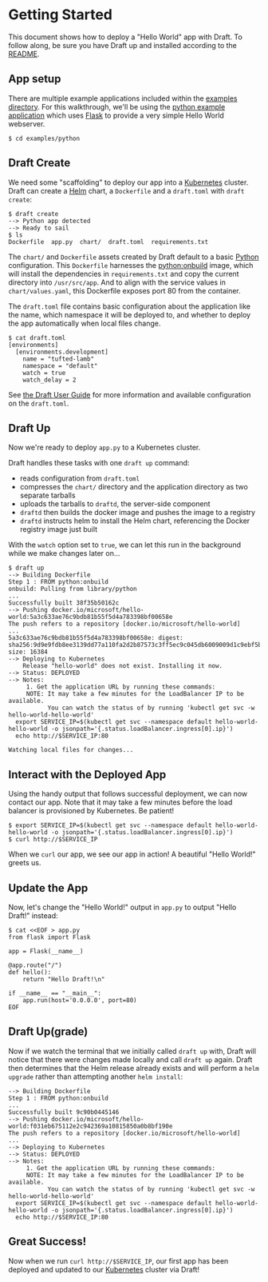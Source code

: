 # Getting Started

This document shows how to deploy a "Hello World" app with Draft. To follow along, be sure you
have Draft up and installed according to the [README](../README.md#install-draft).

## App setup

There are multiple example applications included within the [examples directory](../examples).
For this walkthrough, we'll be using the [python example application](../examples/python) which
uses [Flask](http://flask.pocoo.org/) to provide a very simple Hello World webserver.

```shell
$ cd examples/python
```

## Draft Create

We need some "scaffolding" to deploy our app into a [Kubernetes][] cluster. Draft can create a
[Helm][] chart, a `Dockerfile` and a `draft.toml` with `draft create`:

```shell
$ draft create
--> Python app detected
--> Ready to sail
$ ls
Dockerfile  app.py  chart/  draft.toml  requirements.txt
```

The `chart/` and `Dockerfile` assets created by Draft default to a basic [Python][]
configuration. This `Dockerfile` harnesses the [python:onbuild](https://hub.docker.com/_/python/)
image, which will install the dependencies in `requirements.txt` and copy the current directory
into `/usr/src/app`. And to align with the service values in `chart/values.yaml`, this Dockerfile
exposes port 80 from the container.

The `draft.toml` file contains basic configuration about the application like the name, which
namespace it will be deployed to, and whether to deploy the app automatically when local files
change.

```shell
$ cat draft.toml
[environments]
  [environments.development]
    name = "tufted-lamb"
    namespace = "default"
    watch = true
    watch_delay = 2
```

See [the Draft User Guide](user-guide.md) for more information and available configuration on the
`draft.toml`.

## Draft Up

Now we're ready to deploy `app.py` to a Kubernetes cluster.

Draft handles these tasks with one `draft up` command:

- reads configuration from `draft.toml`
- compresses the `chart/` directory and the application directory as two separate tarballs
- uploads the tarballs to `draftd`, the server-side component
- `draftd` then builds the docker image and pushes the image to a registry
- `draftd` instructs helm to install the Helm chart, referencing the Docker registry image just built

With the `watch` option set to `true`, we can let this run in the background while we make changes
later on...

```shell
$ draft up
--> Building Dockerfile
Step 1 : FROM python:onbuild
onbuild: Pulling from library/python
...
Successfully built 38f35b50162c
--> Pushing docker.io/microsoft/hello-world:5a3c633ae76c9bdb81b55f5d4a783398bf00658e
The push refers to a repository [docker.io/microsoft/hello-world]
...
5a3c633ae76c9bdb81b55f5d4a783398bf00658e: digest: sha256:9d9e9fdb8ee3139dd77a110fa2d2b87573c3ff5ec9c045db6009009d1c9ebf5b size: 16384
--> Deploying to Kubernetes
    Release "hello-world" does not exist. Installing it now.
--> Status: DEPLOYED
--> Notes:
     1. Get the application URL by running these commands:
     NOTE: It may take a few minutes for the LoadBalancer IP to be available.
           You can watch the status of by running 'kubectl get svc -w hello-world-hello-world'
  export SERVICE_IP=$(kubectl get svc --namespace default hello-world-hello-world -o jsonpath='{.status.loadBalancer.ingress[0].ip}')
  echo http://$SERVICE_IP:80

Watching local files for changes...
```

## Interact with the Deployed App

Using the handy output that follows successful deployment, we can now contact our app. Note that it
may take a few minutes before the load balancer is provisioned by Kubernetes. Be patient!

```shell
$ export SERVICE_IP=$(kubectl get svc --namespace default hello-world-hello-world -o jsonpath='{.status.loadBalancer.ingress[0].ip}')
$ curl http://$SERVICE_IP
```

When we `curl` our app, we see our app in action! A beautiful "Hello World!" greets us.

## Update the App

Now, let's change the "Hello World!" output in `app.py` to output "Hello Draft!" instead:

```shell
$ cat <<EOF > app.py
from flask import Flask

app = Flask(__name__)

@app.route("/")
def hello():
    return "Hello Draft!\n"

if __name__ == "__main__":
    app.run(host='0.0.0.0', port=80)
EOF
```

## Draft Up(grade)

Now if we watch the terminal that we initially called `draft up` with, Draft will notice that there
were changes made locally and call `draft up` again. Draft then determines that the Helm release
already exists and will perform a `helm upgrade` rather than attempting another `helm install`:

```shell
--> Building Dockerfile
Step 1 : FROM python:onbuild
...
Successfully built 9c90b0445146
--> Pushing docker.io/microsoft/hello-world:f031eb675112e2c942369a10815850a0b8bf190e
The push refers to a repository [docker.io/microsoft/hello-world]
...
--> Deploying to Kubernetes
--> Status: DEPLOYED
--> Notes:
     1. Get the application URL by running these commands:
     NOTE: It may take a few minutes for the LoadBalancer IP to be available.
           You can watch the status of by running 'kubectl get svc -w hello-world-hello-world'
  export SERVICE_IP=$(kubectl get svc --namespace default hello-world-hello-world -o jsonpath='{.status.loadBalancer.ingress[0].ip}')
  echo http://$SERVICE_IP:80
```

## Great Success!

Now when we run `curl http://$SERVICE_IP`, our first app has been deployed and updated to our
[Kubernetes][] cluster via Draft!


[Helm]: https://github.com/kubernetes/helm
[Kubernetes]: https://kubernetes.io/
[Python]: https://www.python.org/
